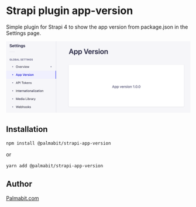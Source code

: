 # Strapi plugin app-version

Simple plugin for Strapi 4 to show the app version from package.json in the Settings page.

<img src="image.png" />

## Installation

```sh
npm install @palmabit/strapi-app-version
```

or

```sh
yarn add @palmabit/strapi-app-version
```

## Author

[Palmabit.com](https://www.palmabit.com)
